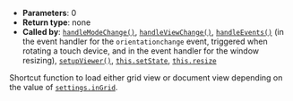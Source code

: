 * **Parameters**: 0
* **Return type**: none
* **Called by**: [`handleModeChange()`](#handleModeChange),
  [`handleViewChange()`](#handleViewChange), [`handleEvents()`](#handleEvents)
  (in the event handler for the `orientationchange` event, triggered when
  rotating a touch device, and in the event handler for the window resizing),
  [`setupViewer()`](#setupViewer), [`this.setState`](#this.setState),
  [`this.resize`](#this.resize)

Shortcut function to load either grid view or document view depending on the
value of [`settings.inGrid`](#MONKEY).

